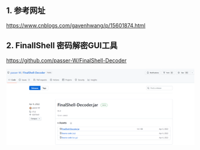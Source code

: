 ## 1. 参考网址
https://www.cnblogs.com/gavenhwang/p/15601874.html

## 2. FinallShell 密码解密GUI工具
https://github.com/passer-W/FinalShell-Decoder

![img.png](2.1.png)
